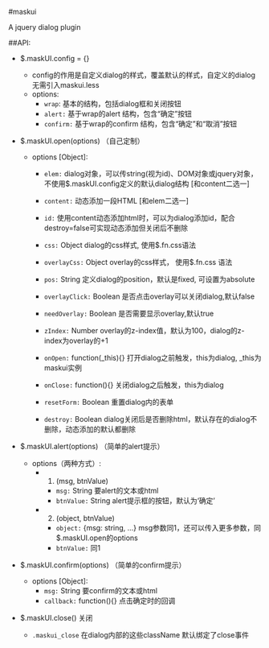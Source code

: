 #maskui

A jquery dialog plugin

##API:

* $.maskUI.config = {}
    * config的作用是自定义dialog的样式，覆盖默认的样式，自定义的dialog无需引入maskui.less
    * options:
        * `wrap`: 基本的结构，包括dialog框和关闭按钮
        * `alert:` 基于wrap的alert 结构，包含“确定”按钮
        * `confirm:` 基于wrap的confirm 结构，包含“确定”和“取消”按钮

* $.maskUI.open(options) （自己定制）
    * options [Object]:
        * `elem:` dialog对象，可以传string(视为id)、DOM对象或jquery对象，不使用$.maskUI.config定义的默认dialog结构   [和content二选一]
        * `content:` 动态添加一段HTML [和elem二选一]

        * `id:` 使用content动态添加html时，可以为dialog添加id，配合destroy=false可实现动态添加但关闭后不删除
        * `css:` Object dialog的css样式, 使用$.fn.css语法
        * `overlayCss:` Object overlay的css样式， 使用$.fn.css 语法
        * `pos:` String 定义dialog的position，默认是fixed, 可设置为absolute
        * `overlayClick:` Boolean 是否点击overlay可以关闭dialog,默认false
        * `needOverlay:` Boolean 是否需要显示overlay,默认true
        * `zIndex:` Number overlay的z-index值，默认为100，dialog的z-index为overlay的+1
        * `onOpen:` function(_this){} 打开dialog之前触发，this为dialog, _this为maskui实例
        * `onClose:` function(){} 关闭dialog之后触发，this为dialog
        * `resetForm:` Boolean 重置dialog内的表单
        * `destroy:` Boolean dialog关闭后是否删除html，默认存在的dialog不删除，动态添加的默认都删除

* $.maskUI.alert(options) （简单的alert提示）
    * options（两种方式）:
        * 1. (msg, btnValue)
            * `msg:` String 要alert的文本或html
            * `btnValue:` String alert提示框的按钮，默认为‘确定’

        * 2. (object, btnValue)
            * `object:` {msg: string, ...}  msg参数同1，还可以传入更多参数，同$.maskUI.open的options
            * `btnValue:` 同1


* $.maskUI.confirm(options) （简单的confirm提示）
    * options [Object]:
        * `msg:` String 要confirm的文本或html
        * `callback:` function(){} 点击确定时的回调


* $.maskUI.close() 关闭
    * `.maskui_close` 在dialog内部的这些className 默认绑定了close事件



